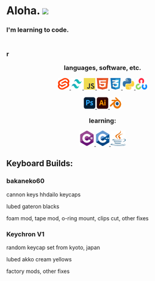 # Aloha. <img src="https://c.tenor.com/xS_t2ANBv9UAAAAj/elsalla.gif" width="40" /> 

<h3>I'm learning to code.<h3>
<br>r
<br>
<p align="center">languages, software, etc.</p>
<p align="center">
<a href="https://svelte.dev/" target="_" title="_">
<img src="https://github.com/Shaurk31/Shaurk31/blob/a136a099d8cc7fa706b45864486dee7019972fb4/svelte.png" alt="svelte" width="30" height="30">
</a>
<a href="https://tailwindcss.com/" target="_" title="_">
<img src="https://github.com/Shaurk31/Shaurk31/blob/2f905d69c53a2c79ceeaffc022ca8a171bf7319b/logo/tailwind.png" alt="tailwind" width="30" height="30">
</a>
<a href="https://developer.mozilla.org/en-US/docs/Web/JavaScript" target="_" title="_">
<img src="https://github.com/Shaurk31/Shaurk31/blob/2f905d69c53a2c79ceeaffc022ca8a171bf7319b/logo/js.png" alt="js" width="30" height="30">
</a>
<a href="https://developer.mozilla.org/en-US/docs/Web/HTML" target="_" title="_">
<img src="https://github.com/Shaurk31/Shaurk31/blob/2f905d69c53a2c79ceeaffc022ca8a171bf7319b/logo/html.svg" alt="html" width="30" height="30">
</a>
<a href="https://developer.mozilla.org/en-US/docs/Web/CSS" target="_" title="_">
<img src="https://github.com/Shaurk31/Shaurk31/blob/2f905d69c53a2c79ceeaffc022ca8a171bf7319b/logo/css.png" alt="css" width="30" height="30">
</a>
<a href="https://www.python.org/" target="_" title="_">
<img src="https://github.com/Shaurk31/Shaurk31/blob/2f905d69c53a2c79ceeaffc022ca8a171bf7319b/logo/python.png" alt="python" width="30" height="30">
</a>
<a href="https://opencv.org/" target="_" title="_">
<img src="https://github.com/Shaurk31/Shaurk31/blob/2f905d69c53a2c79ceeaffc022ca8a171bf7319b/logo/opencv.png" alt="opencv" width="30" height="30">
<a href="" target="_" title="_">
</p>

<p align="center">
<a href="https://www.adobe.com/products/photoshop.html" target="_" title="_">
<img src="https://github.com/Shaurk31/Shaurk31/blob/2f905d69c53a2c79ceeaffc022ca8a171bf7319b/logo/ps.png" alt="photoshop" width="30" height="30">
</a>
<a href="https://www.adobe.c<om/products/illustrator.html" target="_" title="_">
<img src="https://github.com/Shaurk31/Shaurk31/blob/8ce65c292c4a75fdbbb5b2bb2f4b09ff8c53f924/logo/ai.png" alt="illustrator" width="30" height="30">
</a>
<a href="https://www.blender.org/" target="_" title="_">
<img src="https://github.com/Shaurk31/Shaurk31/blob/2f905d69c53a2c79ceeaffc022ca8a171bf7319b/logo/blender.png" alt="blender" width="30" height="30">
</a>
</p>

<p align="center">learning: </p>
<p align="center">
<a href="https://learn.microsoft.com/en-us/dotnet/csharp/tour-of-csharp/" target="_" title="_">
<img src="https://github.com/Shaurk31/Shaurk31/blob/ec18f9ca66b2b0cf7d45e6b7bc43887ea58bf4a7/logo/csharpreal.svg" alt="csharp" width="40" height="40">
</a>
<a href="https://cplusplus.com/" target="_" title="_">
<img src="https://github.com/Shaurk31/Shaurk31/blob/ec18f9ca66b2b0cf7d45e6b7bc43887ea58bf4a7/logo/Cplusplus.png" alt="cplusplus" width="35" height="40">
</a>
<a href="https://www.java.com/" target="_" title="_">
<img src="https://github.com/Shaurk31/Shaurk31/blob/ec18f9ca66b2b0cf7d45e6b7bc43887ea58bf4a7/logo/java.png" alt="java" width="40" height="40">
</a>
</p>

<h2>Keyboard Builds:</h2>
<h3>bakaneko60</h3>
<p>cannon keys hhdailo keycaps</p>
<p>lubed gateron blacks</p>
<p>foam mod, tape mod, o-ring mount, clips cut, other fixes</p>
<h3>Keychron V1</h3>
<p>random keycap set from kyoto, japan</p>
<p>lubed akko cream yellows</p>
<p>factory mods, other fixes</p>
